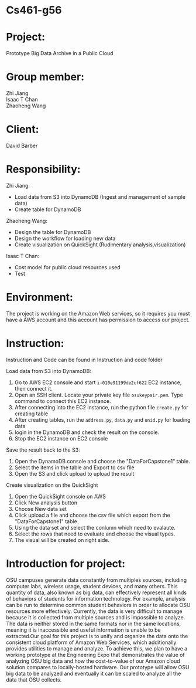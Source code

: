 # Cs461-g56

# Project: 
Prototype Big Data Archive in a Public Cloud

# Group member: 
Zhi Jiang</br>
Isaac T Chan</br>
Zhaoheng Wang

# Client:
David Barber
# Responsibility:
Zhi Jiang: 
 * Load data from S3 into DynamoDB (Ingest and management of sample data)
 * Create table for DynamoDB
 
Zhaoheng Wang:
 * Design the table for DynamoDB
 * Design the workflow for loading new data
 * Create visualization on QuickSight (Rudimentary analysis,visualization)

Isaac T Chan:
 * Cost model for public cloud resources used
 * Test

# Environment:
The project is working on the Amazon Web services, so it requires you must have a AWS account and this account has permission to access our project.
    
# Instruction:
Instruction and Code can be found in Instruction and code folder

Load data from S3 into DynamoDB:
1. Go to AWS EC2 console and start `i-010e91199de2cf622` EC2 instance, then connect it.
2. Open an SSH client. Locate your private key file ``osukeypair.pem``. Type command to connect this EC2 instance.
3. After connecting into the EC2 instance, run the python file ``create.py`` for creating table
4. After creating tables, run the ``address.py``, ``data.py`` and ``onid.py`` for loading data
5. login in the DynamoDB and check the result on the console.
6. Stop the EC2 instance on EC2 console

Save the result back to the S3:
1. Open the DynamoDB console and choose the "DataForCapstone1" table.
2. Select the items in the table and Export to csv file
3. Open the S3 and click upload to upload the result 

Create visualization on the QuickSight
1. Open the QuickSight console on AWS 
2. Click New analysis button 
3. Choose New data set
4. Click upload a file and choose the csv file which export from the "DataForCapstone1" table
5. Using the data set and select the conlumn which need to evalaute.
6. Select the rows that need to evaluate and choose the visual types.
7. The visual will be created on right side.

# Introduction for project:
OSU campuses generate data constantly from multiples sources, including computer labs, wireless usage, student devices, and many others. This quantity of data, also known as big data, can effectively represent all kinds of behaviors of students for information technology. For example, analysis can be run to determine common student behaviors in order to allocate OSU resources more effectively. Currently, the data is very difficult to manage because it is collected from multiple sources and is impossible to analyze. The data is neither stored in the same formats nor in the same locations, meaning it is inaccessible and useful information is unable to be extracted.Our goal for this project is to unify and organize the data onto the consistent cloud platform of Amazon Web Services, which additionally provides utilities to manage and analyze. To achieve this, we plan to have a working prototype at the Engineering Expo that demonstrates the value of analyzing OSU big data and how the cost-to-value of our Amazon cloud solution compares to locally-hosted hardware. Our prototype will allow OSU big data to be analyzed and eventually it can be scaled to analyze all the data that OSU collects.
